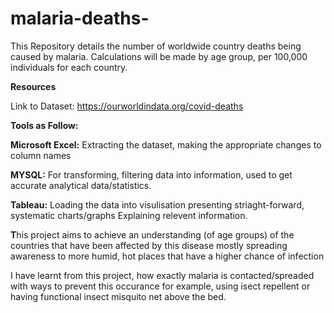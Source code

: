 # malaria-deaths-

This Repository details the number of worldwide country deaths being caused by malaria. Calculations will be made by age group, per 100,000 individuals for each country.

**Resources**

Link to Dataset: https://ourworldindata.org/covid-deaths

**Tools as Follow:**

**Microsoft Excel:** Extracting the dataset, making the appropriate changes to column names

**MYSQL:** For transforming, filtering data into information, used to get accurate analytical data/statistics.

**Tableau:** Loading the data into visulisation presenting striaght-forward, systematic charts/graphs Explaining relevent information.

**T**his project aims to achieve an understanding (of age groups) of the countries that have been affected by this disease mostly spreading awareness to more humid, hot places that have a higher chance of infection

I have learnt from this project, how exactly malaria is contacted/spreaded with ways to prevent this occurance for example, using isect repellent or having functional insect misquito net above the bed.






